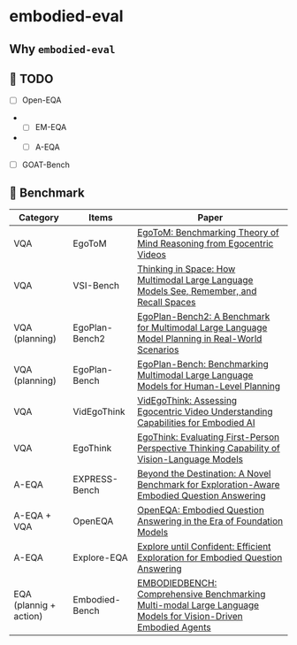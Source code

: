 # embodied-eval

## Why `embodied-eval`


## 🚀 TODO
- [ ] Open-EQA
- - [ ] EM-EQA 
- - [ ] A-EQA 
- [ ] GOAT-Bench

## 🎁 Benchmark
| Category               | Items     | Paper                                                                                                                                |
|------------------------|-----------|--------------------------------------------------------------------------------------------------------------------------------------|
| VQA                    | EgoToM    | [EgoToM: Benchmarking Theory of Mind Reasoning from Egocentric Videos](https://arxiv.org/pdf/2503.22152)                             |
| VQA                    | VSI-Bench | [Thinking in Space: How Multimodal Large Language Models See, Remember, and Recall Spaces](https://arxiv.org/abs/2412.14171)         |
| VQA (planning)         | EgoPlan-Bench2 | [EgoPlan-Bench2: A Benchmark for Multimodal Large Language Model Planning in Real-World Scenarios](https://arxiv.org/abs/2412.04447) |
| VQA (planning)         | EgoPlan-Bench | [EgoPlan-Bench: Benchmarking Multimodal Large Language Models for Human-Level Planning](https://arxiv.org/pdf/2312.06722)            |
| VQA                    | VidEgoThink   | [VidEgoThink: Assessing Egocentric Video Understanding Capabilities for Embodied AI](https://arxiv.org/pdf/2410.11623)                                                                                                                                 |
| VQA                    | EgoThink | [EgoThink: Evaluating First-Person Perspective Thinking Capability of Vision-Language Models](https://arxiv.org/pdf/2311.15596)                                                            |
| A-EQA                  | EXPRESS-Bench | [Beyond the Destination: A Novel Benchmark for Exploration-Aware Embodied Question Answering](https://arxiv.org/pdf/2503.11117)      |
| A-EQA + VQA            | OpenEQA   | [OpenEQA: Embodied Question Answering in the Era of Foundation Models](https://open-eqa.github.io/assets/pdfs/paper.pdf)             |
| A-EQA                  | Explore-EQA | [Explore until Confident: Efficient Exploration for Embodied Question Answering](https://arxiv.org/pdf/2403.15941)                   |
| EQA (plannig + action) | Embodied-Bench | [EMBODIEDBENCH: Comprehensive Benchmarking Multi-modal Large Language Models for Vision-Driven Embodied Agents](https://arxiv.org/pdf/2502.09560) |